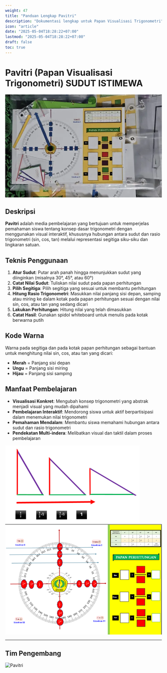 ```yaml
---
weight: 47
title: "Panduan Lengkap Pavitri"
description: "Dokumentasi lengkap untuk Papan Visualisasi Trigonometri"
icon: "article"
date: "2025-05-04T18:28:22+07:00"
lastmod: "2025-05-04T18:28:22+07:00"
draft: false
toc: true
---
```


# **Pavitri (Papan Visualisasi Trigonometri) SUDUT ISTIMEWA**

![Pavitri](/images/media_ajar/pa_vitri.webp)

## **Deskripsi**

**Pavitri** adalah media pembelajaran yang bertujuan untuk memperjelas pemahaman siswa tentang konsep dasar trigonometri dengan menggunakan visual interaktif, khususnya hubungan antara sudut dan rasio trigonometri (sin, cos, tan) melalui representasi segitiga siku-siku dan lingkaran satuan.

## **Teknis Penggunaan**

1. **Atur Sudut**: Putar arah panah hingga menunjukkan sudut yang diinginkan (misalnya 30°, 45°, atau 60°)
2. **Catat Nilai Sudut**: Tuliskan nilai sudut pada papan perhitungan
3. **Pilih Segitiga**: Pilih segitiga yang sesuai untuk membantu perhitungan
4. **Hitung Rasio Trigonometri**: Masukkan nilai panjang sisi depan, samping atau miring ke dalam kotak pada papan perhitungan sesuai dengan nilai sin, cos, atau tan yang sedang dicari
5. **Lakukan Perhitungan**: Hitung nilai yang telah dimasukkan
6. **Catat Hasil**: Gunakan spidol whiteboard untuk menulis pada kotak berwarna putih

## **Kode Warna**

Warna pada segitiga dan pada kotak papan perhitungan sebagai bantuan untuk menghitung nilai sin, cos, atau tan yang dicari:

- **Merah** = Panjang sisi depan
- **Ungu** = Panjang sisi miring
- **Hijau** = Panjang sisi samping

## **Manfaat Pembelajaran**

- **Visualisasi Konkret**: Mengubah konsep trigonometri yang abstrak menjadi visual yang mudah dipahami
- **Pembelajaran Interaktif**: Mendorong siswa untuk aktif berpartisipasi dalam menemukan nilai trigonometri
- **Pemahaman Mendalam**: Membantu siswa memahami hubungan antara sudut dan rasio trigonometri
- **Pendekatan Multi-indera**: Melibatkan visual dan taktil dalam proses pembelajaran

![Pavitri - Tampilan 1](/images/media_ajar/pa_vitri_1.png)
![Pavitri - Tampilan 2](/images/media_ajar/pa_vitri_2.png)

---

## Tim Pengembang
![Pavitri](/images/peserta/pa_vitri.png)
